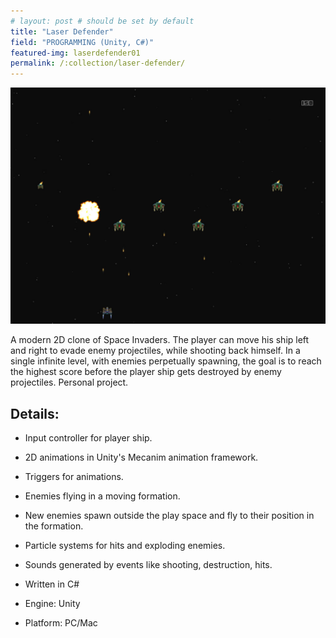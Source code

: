 ```yaml
---
# layout: post # should be set by default
title: "Laser Defender"
field: "PROGRAMMING (Unity, C#)"
featured-img: laserdefender01
permalink: /:collection/laser-defender/
---
```


![Laser Defender](/assets/img/portfolio/laserdefender01.jpg "Player shooting and destroying an enemy ship.")

A modern 2D clone of Space Invaders. The player can move his ship left and right to evade enemy projectiles, while shooting back himself. In a single infinite level, with enemies perpetually spawning, the goal is to reach the highest score before the player ship gets destroyed by enemy projectiles. Personal project.

## Details:
- Input controller for player ship.
- 2D animations in Unity's Mecanim animation framework.
- Triggers for animations.
- Enemies flying in a moving formation.
- New enemies spawn outside the play space and fly to their position in the formation.
- Particle systems for hits and exploding enemies.
- Sounds generated by events like shooting, destruction, hits.

- Written in C#
- Engine: Unity
- Platform: PC/Mac